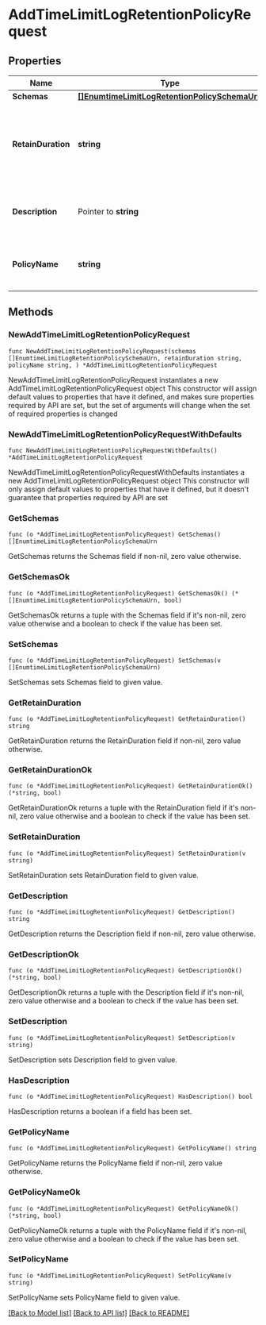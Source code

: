 # AddTimeLimitLogRetentionPolicyRequest

## Properties

Name | Type | Description | Notes
------------ | ------------- | ------------- | -------------
**Schemas** | [**[]EnumtimeLimitLogRetentionPolicySchemaUrn**](EnumtimeLimitLogRetentionPolicySchemaUrn.md) |  | 
**RetainDuration** | **string** | Specifies the desired minimum length of time that each log file should be retained. | 
**Description** | Pointer to **string** | A description for this Log Retention Policy | [optional] 
**PolicyName** | **string** | Name of the new Log Retention Policy | 

## Methods

### NewAddTimeLimitLogRetentionPolicyRequest

`func NewAddTimeLimitLogRetentionPolicyRequest(schemas []EnumtimeLimitLogRetentionPolicySchemaUrn, retainDuration string, policyName string, ) *AddTimeLimitLogRetentionPolicyRequest`

NewAddTimeLimitLogRetentionPolicyRequest instantiates a new AddTimeLimitLogRetentionPolicyRequest object
This constructor will assign default values to properties that have it defined,
and makes sure properties required by API are set, but the set of arguments
will change when the set of required properties is changed

### NewAddTimeLimitLogRetentionPolicyRequestWithDefaults

`func NewAddTimeLimitLogRetentionPolicyRequestWithDefaults() *AddTimeLimitLogRetentionPolicyRequest`

NewAddTimeLimitLogRetentionPolicyRequestWithDefaults instantiates a new AddTimeLimitLogRetentionPolicyRequest object
This constructor will only assign default values to properties that have it defined,
but it doesn't guarantee that properties required by API are set

### GetSchemas

`func (o *AddTimeLimitLogRetentionPolicyRequest) GetSchemas() []EnumtimeLimitLogRetentionPolicySchemaUrn`

GetSchemas returns the Schemas field if non-nil, zero value otherwise.

### GetSchemasOk

`func (o *AddTimeLimitLogRetentionPolicyRequest) GetSchemasOk() (*[]EnumtimeLimitLogRetentionPolicySchemaUrn, bool)`

GetSchemasOk returns a tuple with the Schemas field if it's non-nil, zero value otherwise
and a boolean to check if the value has been set.

### SetSchemas

`func (o *AddTimeLimitLogRetentionPolicyRequest) SetSchemas(v []EnumtimeLimitLogRetentionPolicySchemaUrn)`

SetSchemas sets Schemas field to given value.


### GetRetainDuration

`func (o *AddTimeLimitLogRetentionPolicyRequest) GetRetainDuration() string`

GetRetainDuration returns the RetainDuration field if non-nil, zero value otherwise.

### GetRetainDurationOk

`func (o *AddTimeLimitLogRetentionPolicyRequest) GetRetainDurationOk() (*string, bool)`

GetRetainDurationOk returns a tuple with the RetainDuration field if it's non-nil, zero value otherwise
and a boolean to check if the value has been set.

### SetRetainDuration

`func (o *AddTimeLimitLogRetentionPolicyRequest) SetRetainDuration(v string)`

SetRetainDuration sets RetainDuration field to given value.


### GetDescription

`func (o *AddTimeLimitLogRetentionPolicyRequest) GetDescription() string`

GetDescription returns the Description field if non-nil, zero value otherwise.

### GetDescriptionOk

`func (o *AddTimeLimitLogRetentionPolicyRequest) GetDescriptionOk() (*string, bool)`

GetDescriptionOk returns a tuple with the Description field if it's non-nil, zero value otherwise
and a boolean to check if the value has been set.

### SetDescription

`func (o *AddTimeLimitLogRetentionPolicyRequest) SetDescription(v string)`

SetDescription sets Description field to given value.

### HasDescription

`func (o *AddTimeLimitLogRetentionPolicyRequest) HasDescription() bool`

HasDescription returns a boolean if a field has been set.

### GetPolicyName

`func (o *AddTimeLimitLogRetentionPolicyRequest) GetPolicyName() string`

GetPolicyName returns the PolicyName field if non-nil, zero value otherwise.

### GetPolicyNameOk

`func (o *AddTimeLimitLogRetentionPolicyRequest) GetPolicyNameOk() (*string, bool)`

GetPolicyNameOk returns a tuple with the PolicyName field if it's non-nil, zero value otherwise
and a boolean to check if the value has been set.

### SetPolicyName

`func (o *AddTimeLimitLogRetentionPolicyRequest) SetPolicyName(v string)`

SetPolicyName sets PolicyName field to given value.



[[Back to Model list]](../README.md#documentation-for-models) [[Back to API list]](../README.md#documentation-for-api-endpoints) [[Back to README]](../README.md)


